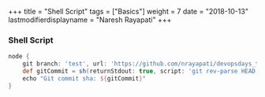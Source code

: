 +++
title = "Shell Script"
tags = ["Basics"]
weight = 7
date = "2018-10-13"
lastmodifierdisplayname = "Naresh Rayapati"
+++

### Shell Script 

```groovy
node {
    git branch: 'test', url: 'https://github.com/nrayapati/devopsdays_test.git'
    def gitCommit = sh(returnStdout: true, script: 'git rev-parse HEAD').trim()
    echo "Git commit sha: ${gitCommit}"
}
```